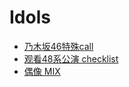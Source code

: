 # Idols

- [乃木坂46特殊call](/lifestyle/idols/nogizaka-special-calls.md)
- [观看48系公演 checklist](/lifestyle/idols/48-group-live-checklist.md)
- [偶像 MIX](/lifestyle/idols/idol-mix.md)
